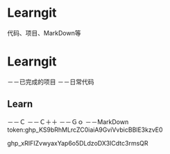 # Learngit
代码、项目、MarkDown等
# Learngit
－－已完成的项目
－－日常代码
## Learn
－－Ｃ
－－Ｃ＋＋
－－Ｇｏ
－－MarkDown
token: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

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
